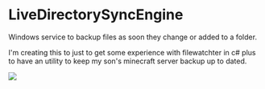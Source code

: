 # LiveDirectorySyncEngine
Windows service to backup files as soon they change or added to a folder.

I'm creating this to just to get some experience with filewatchter in c# plus to have an utility to keep my son's minecraft server backup up to dated.

[![][tci badge]][tci link]


<!-- prettier-ignore -->
[tci badge]: https://travis-ci.org/joostvi/LiveDirectorySyncEngine?branch=master
[tci link]: https://travis-ci.org/joostvi/LiveDirectorySyncEngine